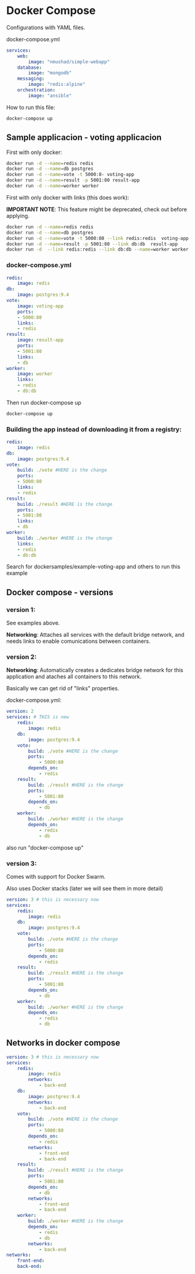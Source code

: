 # Docker Compose

Configurations with YAML files.

docker-compose.yml
```yaml
services:
    web:
        image: "nmushad/simple-webapp"
    database:
        image: "mongodb"
    messaging:
        image: "redis:alpine"
    orchestration:
        image: "ansible"
```

How to run this file:
```bash
docker-compose up
```


## Sample applicacion - voting applicacion

First with only docker:

```bash
docker run -d --name=redis redis
docker run -d --name=db postgres
docker run -d --name=vote -t 5000:8- voting-app
docker run -d --name=result -p 5001:80 result-app
docker run -d --name=worker worker
```

First with only docker with links (this does work):

**IMPORTANT NOTE**: This feature might be deprecated, check out before applying.

```bash
docker run -d --name=redis redis
docker run -d --name=db postgres
docker run -d --name=vote -t 5000:80 --link redis:redis  voting-app
docker run -d --name=result -p 5001:80 --link db:db  result-app
docker run -d  --link redis:redis --link db:db --name=worker worker
```

### docker-compose.yml
```yaml
redis:
    image: redis
db:
    image: postgres:9.4
vote:
    image: voting-app
    ports:
    - 5000:80
    links:
    - redis
result:
    image: result-app
    ports:
    - 5001:80
    links:
    - db
worker:
    image: worker
    links:
    - redis
    - db:db
```

Then run 
docker-compose up
```bash
docker-compose up
```

### Building the app instead of downloading it from a registry:
```yaml
redis:
    image: redis
db:
    image: postgres:9.4
vote:
    build: ./vote #HERE is the change
    ports:
    - 5000:80
    links:
    - redis
result:
    build: ./result #HERE is the change
    ports:
    - 5001:80
    links:
    - db
worker:
    build: ./worker #HERE is the change
    links:
    - redis
    - db:db

```
 Search for dockersamples/example-voting-app and others to run this example

## Docker compose - versions

### version 1:

See examples above.

**Networking**: Attaches all services with the default bridge network, and needs links to enable comunications between containers.


### version 2:

**Networking**: Automatically creates a dedicates bridge network for this application and ataches all containers to this network.

Basically we can get rid of "links" properties.

docker-compose.yml:
```yaml
version: 2
services: # THIS is new
    redis:
        image: redis
    db:
        image: postgres:9.4
    vote:
        build: ./vote #HERE is the change
        ports:
            - 5000:80
        depends_on:
            - redis
    result:
        build: ./result #HERE is the change
        ports:
            - 5001:80
        depends_on:
            - db
    worker:
        build: ./worker #HERE is the change
        depends_on:
            - redis
            - db
```

also run "docker-compose up"

### version 3:

Comes with support for Docker Swarm.

Also uses Docker stacks (later we will see them in more detail)

```yaml
version: 3 # this is necessary now
services:
    redis:
        image: redis
    db:
        image: postgres:9.4
    vote:
        build: ./vote #HERE is the change
        ports:
            - 5000:80
        depends_on:
            - redis
    result:
        build: ./result #HERE is the change
        ports:
            - 5001:80
        depends_on:
            - db
    worker:
        build: ./worker #HERE is the change
        depends_on:
            - redis
            - db
```

## Networks in docker compose
```yaml
version: 3 # this is necessary now
services:
    redis:
        image: redis
        networks:
            - back-end
    db:
        image: postgres:9.4
        networks:
            - back-end
    vote:
        build: ./vote #HERE is the change
        ports:
            - 5000:80
        depends_on:
            - redis
        networks:
            - front-end
            - back-end
    result:
        build: ./result #HERE is the change
        ports:
            - 5001:80
        depends_on:
            - db
        networks:
            - front-end
            - back-end
    worker:
        build: ./worker #HERE is the change
        depends_on:
            - redis
            - db
        networks:
            - back-end
networks:
    front-end:
    back-end:
```

